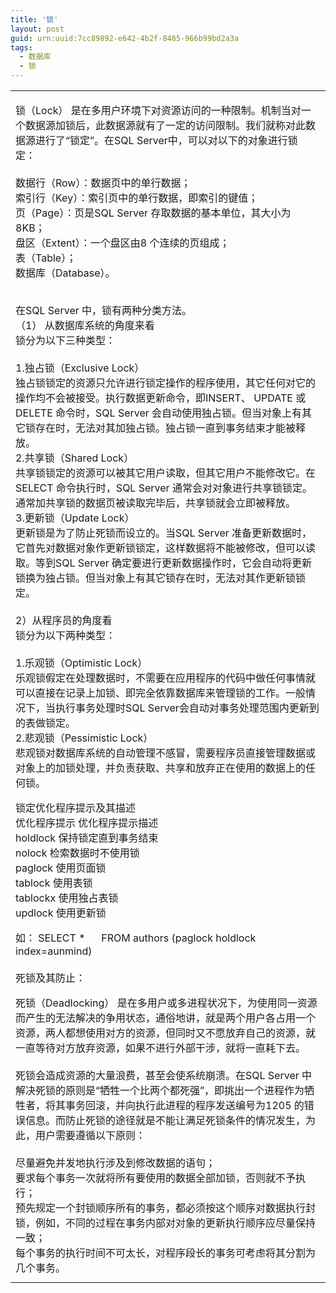 ```yaml
---
title: '锁'
layout: post
guid: urn:uuid:7cc89892-e642-4b2f-8485-966b99bd2a3a
tags: 
  - 数据库
  - 锁
---
```


<div id="sina_keyword_ad_area2" class="articalContent   ">
    <table BORDER="0" STYLE="table-layout: fixed;">
        <tbody>
            <tr>
                <td>
                    <div>
                        <p STYLE="padding-top: 0px; padding-right: 0px; padding-bottom: 0px; padding-left: 0px; margin-top: 1em; margin-right: 0px; margin-bottom: 0.5em; margin-left: 0px;">
                            锁（Lock） 是在多用户环境下对资源访问的一种限制。机制当对一个数据源加锁后，此数据源就有了一定的访问限制。我们就称对此数据源进行了“锁定”。在SQL
                            Server中，可以对以下的对象进行锁定：&nbsp;
                            <wbr>
                            <br />
                            <br />
                            数据行（Row）：数据页中的单行数据；&nbsp;
                            <wbr>
                            <br />
                            索引行（Key）：索引页中的单行数据，即索引的键值；&nbsp;
                            <wbr>
                            <br />
                            页（Page）：页是SQL Server 存取数据的基本单位，其大小为8KB；&nbsp;
                            <wbr>
                            <br />
                            盘区（Extent）：一个盘区由8 个连续的页组成；&nbsp;
                            <wbr>
                            <br />
                            表（Table）；&nbsp;
                            <wbr>
                            <br />
                            数据库（Database）。
                        </P>
                        <p STYLE="padding-top: 0px; padding-right: 0px; padding-bottom: 0px; padding-left: 0px; margin-top: 1em; margin-right: 0px; margin-bottom: 0.5em; margin-left: 0px;">
                            <br />
                            在SQL Server 中，锁有两种分类方法。&nbsp;
                            <wbr>
                            <br />
                            （1） 从数据库系统的角度来看&nbsp;
                            <wbr>
                            <br />
                            锁分为以下三种类型：&nbsp;
                            <wbr>
                            <br />
                            <br />
                            1.独占锁（Exclusive Lock）&nbsp;
                            <wbr>
                            <br />
                            独占锁锁定的资源只允许进行锁定操作的程序使用，其它任何对它的操作均不会被接受。执行数据更新命令，即INSERT、 UPDATE 或DELETE
                            命令时，SQL Server 会自动使用独占锁。但当对象上有其它锁存在时，无法对其加独占锁。独占锁一直到事务结束才能被释放。&nbsp;
                            <wbr>
                            <br />
                            2.共享锁（Shared Lock）&nbsp;
                            <wbr>
                            <br />
                            共享锁锁定的资源可以被其它用户读取，但其它用户不能修改它。在SELECT 命令执行时，SQL Server 通常会对对象进行共享锁锁定。通常加共享锁的数据页被读取完毕后，共享锁就会立即被释放。&nbsp;
                            <wbr>
                            <br />
                            3.更新锁（Update Lock）&nbsp;
                            <wbr>
                            <br />
                            更新锁是为了防止死锁而设立的。当SQL Server 准备更新数据时，它首先对数据对象作更新锁锁定，这样数据将不能被修改，但可以读取。等到SQL
                            Server 确定要进行更新数据操作时，它会自动将更新锁换为独占锁。但当对象上有其它锁存在时，无法对其作更新锁锁定。&nbsp;
                            <wbr>
                            <br />
                            <br />
                            2）从程序员的角度看&nbsp;
                            <wbr>
                            <br />
                            锁分为以下两种类型：&nbsp;
                            <wbr>
                            <br />
                            <br />
                            1.乐观锁（Optimistic Lock）&nbsp;
                            <wbr>
                            <br />
                            乐观锁假定在处理数据时，不需要在应用程序的代码中做任何事情就可以直接在记录上加锁、即完全依靠数据库来管理锁的工作。一般情况下，当执行事务处理时SQL
                            Server会自动对事务处理范围内更新到的表做锁定。&nbsp;
                            <wbr>
                            <br />
                            2.悲观锁（Pessimistic Lock）&nbsp;
                            <wbr>
                            <br />
                            悲观锁对数据库系统的自动管理不感冒，需要程序员直接管理数据或对象上的加锁处理，并负责获取、共享和放弃正在使用的数据上的任何锁。
                        </P>
                        <p STYLE="padding-top: 0px; padding-right: 0px; padding-bottom: 0px; padding-left: 0px; margin-top: 1em; margin-right: 0px; margin-bottom: 0.5em; margin-left: 0px;">
                            锁定优化程序提示及其描述&nbsp;
                            <wbr>
                            <br />
                            优化程序提示 优化程序提示描述&nbsp;
                            <wbr>
                            <br />
                            holdlock 保持锁定直到事务结束&nbsp;
                            <wbr>
                            <br />
                            nolock 检索数据时不使用锁&nbsp;
                            <wbr>
                            <br />
                            paglock 使用页面锁&nbsp;
                            <wbr>
                            <br />
                            tablock 使用表锁&nbsp;
                            <wbr>
                            <br />
                            tablockx 使用独占表锁&nbsp;
                            <wbr>
                            <br />
                            updlock 使用更新锁&nbsp;
                            <wbr>
                            &nbsp;
                            <wbr>
                        </P>
                        <p STYLE="padding-top: 0px; padding-right: 0px; padding-bottom: 0px; padding-left: 0px; margin-top: 1em; margin-right: 0px; margin-bottom: 0.5em; margin-left: 0px;">
                            如： SELECT *&nbsp;
                            <wbr>
                            &nbsp;
                            <wbr>
                            &nbsp;
                            <wbr>
                            FROM authors (paglock holdlock index=aunmind)&nbsp;
                            <wbr>
                            &nbsp;
                            <wbr>
                            &nbsp;
                            <wbr>
                            <br />
                            <br />
                            死锁及其防止：
                        </P>
                        <p STYLE="padding-top: 0px; padding-right: 0px; padding-bottom: 0px; padding-left: 0px; margin-top: 1em; margin-right: 0px; margin-bottom: 0.5em; margin-left: 0px;">
                            死锁（Deadlocking） 是在多用户或多进程状况下，为使用同一资源而产生的无法解决的争用状态，通俗地讲，就是两个用户各占用一个资源，两人都想使用对方的资源，但同时又不愿放弃自己的资源，就一直等待对方放弃资源，如果不进行外部干涉，就将一直耗下去。&nbsp;
                            <wbr>
                            <br />
                            <br />
                            死锁会造成资源的大量浪费，甚至会使系统崩溃。在SQL Server 中解决死锁的原则是“牺牲一个比两个都死强”，即挑出一个进程作为牺牲者，将其事务回滚，并向执行此进程的程序发送编号为1205
                            的错误信息。而防止死锁的途径就是不能让满足死锁条件的情况发生，为此，用户需要遵循以下原则：&nbsp;
                            <wbr>
                            <br />
                            <br />
                            尽量避免并发地执行涉及到修改数据的语句；&nbsp;
                            <wbr>
                            <br />
                            要求每个事务一次就将所有要使用的数据全部加锁，否则就不予执行；&nbsp;
                            <wbr>
                            <br />
                            预先规定一个封锁顺序所有的事务，都必须按这个顺序对数据执行封锁，例如，不同的过程在事务内部对对象的更新执行顺序应尽量保持一致；&nbsp;
                            <wbr>
                            <br />
                            每个事务的执行时间不可太长，对程序段长的事务可考虑将其分割为几个事务。
                        </P>
                    </DIV>
                </TD>
            </TR>
        </TBODY>
    </TABLE>
</div>
